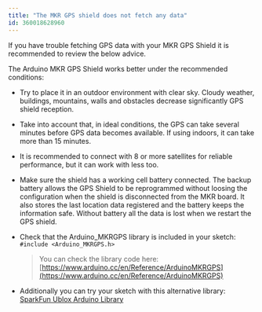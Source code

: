 ```yaml
---
title: "The MKR GPS shield does not fetch any data"
id: 360018628960
---
```


If you have trouble fetching GPS data with your MKR GPS Shield it is recommended to review the below advice.

The Arduino MKR GPS Shield works better under the recommended conditions:

* Try to place it in an outdoor environment with clear sky. Cloudy weather, buildings, mountains, walls and obstacles decrease significantly GPS shield reception.
* Take into account that, in ideal conditions, the GPS can take several minutes before GPS data becomes available. If using indoors, it can take more than 15 minutes.
* It is recommended to connect with 8 or more satellites for reliable performance, but it can work with less too.
* Make sure the shield has a working cell battery connected. The backup battery allows the GPS Shield to be reprogrammed without loosing the configuration when the shield is disconnected from the MKR board. It also stores the last location data registered and the battery keeps the information safe. Without battery all the data is lost when we restart the GPS shield.

* Check that the Arduino_MKRGPS library is included in your sketch: `#include <Arduino_MKRGPS.h>`

  > You can check the library code here: [https://www.arduino.cc/en/Reference/ArduinoMKRGPS](https://www.arduino.cc/en/Reference/ArduinoMKRGPS)

* Additionally you can try your sketch with this alternative library: [SparkFun Ublox Arduino Library](https://github.com/sparkfun/SparkFun_Ublox_Arduino_Library)
